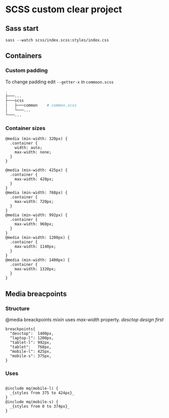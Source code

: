 # SCSS custom clear project


## Sass start

`sass --watch scss/index.scss:styles/index.css`



## Containers

### Custom padding

To change padding edit `--getter-x` in `commoon.scss`
```bash
.
├───...
├───scss
│   ├───common    # common.scss
│   └───...    
└───...
```

### Container sizes
```
@media (min-width: 320px) {
  .container {
    width: auto;
    max-width: none;
  }
}

@media (min-width: 425px) {
  .container {
    max-width: 420px;
  }
}
@media (min-width: 768px) {
  .container {
    max-width: 720px;
  }
}
@media (min-width: 992px) {
  .container {
    max-width: 960px;
  }
}
@media (min-width: 1200px) {
  .container {
    max-width: 1140px;
  }
}
@media (min-width: 1400px) {
  .container {
    max-width: 1320px;
  }
}

```




## Media breacpoints 

### Structure
@media breackpoints *mixin* uses _max-width_ property. _desctop design first_
```
breackpoints{
  "desctop":  1400px,
  "laptop-l": 1200px,
  "tablet-l": 992px,
  "tablet":   768px,
  "mobile-l": 425px,
  "mobile-s": 375px,
}
```

### Uses
```

@include mq(mobile-l) {
  _{styles from 375 to 424px}_
}
@include mq(mobile-s) {
  _{styles from 0 to 374px}_
}
```

